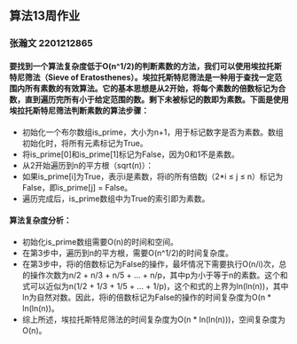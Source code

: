 ## 算法13周作业
### 张瀚文 2201212865
#### 要找到一个算法复杂度低于O(n^1/2)的判断素数的方法，我们可以使用埃拉托斯特尼筛法（Sieve of Eratosthenes）。埃拉托斯特尼筛法是一种用于查找一定范围内所有素数的有效算法。它的基本思想是从2开始，将每个素数的倍数标记为合数，直到遍历完所有小于给定范围的数。剩下未被标记的数即为素数。下面是使用埃拉托斯特尼筛法判断素数的算法步骤：
- 初始化一个布尔数组is_prime，大小为n+1，用于标记数字是否为素数。数组初始化时，将所有元素标记为True。
- 将is_prime[0]和is_prime[1]标记为False，因为0和1不是素数。
- 从2开始遍历到n的平方根（sqrt(n)）：
- 如果is_prime[i]为True，表示i是素数，将i的所有倍数j（2*i ≤ j ≤ n）标记为False，即is_prime[j] = False。
- 遍历完成后，is_prime数组中为True的索引即为素数。
#### 算法复杂度分析：
- 初始化is_prime数组需要O(n)的时间和空间。
- 在第3步中，遍历到n的平方根，需要O(n^1/2)的时间复杂度。
- 在第3步中，将i的倍数标记为False的操作，最坏情况下需要执行O(n/i)次，总的操作次数为n/2 + n/3 + n/5 + ... + n/p，其中p为小于等于n的素数。这个和式可以近似为n(1/2 + 1/3 + 1/5 + ... + 1/p)，这个和式的上界为ln(ln(n))，其中ln为自然对数。因此，将i的倍数标记为False的操作的时间复杂度为O(n * ln(ln(n))。
- 综上所述，埃拉托斯特尼筛法的时间复杂度为O(n * ln(ln(n)))，空间复杂度为O(n)。
